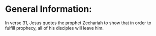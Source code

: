 # General Information:

In verse 31, Jesus quotes the prophet Zechariah to show that in order to fulfill prophecy, all of his disciples will leave him.